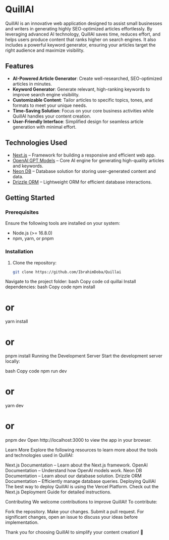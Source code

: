 # QuillAI

QuillAI is an innovative web application designed to assist small businesses and writers in generating highly SEO-optimized articles effortlessly. By leveraging advanced AI technology, QuillAI saves time, reduces effort, and helps users produce content that ranks higher on search engines. It also includes a powerful keyword generator, ensuring your articles target the right audience and maximize visibility.

## Features

- **AI-Powered Article Generator**: Create well-researched, SEO-optimized articles in minutes.  
- **Keyword Generator**: Generate relevant, high-ranking keywords to improve search engine visibility.  
- **Customizable Content**: Tailor articles to specific topics, tones, and formats to meet your unique needs.  
- **Time-Saving Solution**: Focus on your core business activities while QuillAI handles your content creation.  
- **User-Friendly Interface**: Simplified design for seamless article generation with minimal effort.

## Technologies Used

- [Next.js](https://nextjs.org) – Framework for building a responsive and efficient web app.  
- [OpenAI GPT Models](https://openai.com) – Core AI engine for generating high-quality articles and keywords.  
- [Neon DB](https://neon.tech) – Database solution for storing user-generated content and data.  
- [Drizzle ORM](https://orm.drizzle.team) – Lightweight ORM for efficient database interactions.  

## Getting Started

### Prerequisites

Ensure the following tools are installed on your system:  
- Node.js (>= 16.8.0)  
- npm, yarn, or pnpm  

### Installation

1. Clone the repository:  
   ```bash
   git clone https://github.com/IbrahimDoba/Quillai

Navigate to the project folder:
bash
Copy code
cd quillai
Install dependencies:
bash
Copy code
npm install
# or
yarn install
# or
pnpm install
Running the Development Server
Start the development server locally:

bash
Copy code
npm run dev
# or
yarn dev
# or
pnpm dev
Open http://localhost:3000 to view the app in your browser.

Learn More
Explore the following resources to learn more about the tools and technologies used in QuillAI:

Next.js Documentation – Learn about the Next.js framework.
OpenAI Documentation – Understand how OpenAI models work.
Neon DB Documentation – Learn about our database solution.
Drizzle ORM Documentation – Efficiently manage database queries.
Deploying QuillAI
The best way to deploy QuillAI is using the Vercel Platform. Check out the Next.js Deployment Guide for detailed instructions.

Contributing
We welcome contributions to improve QuillAI! To contribute:

Fork the repository.
Make your changes.
Submit a pull request.
For significant changes, open an issue to discuss your ideas before implementation.

Thank you for choosing QuillAI to simplify your content creation! 🎉